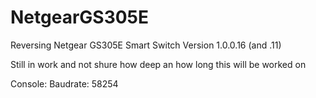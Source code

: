 # NetgearGS305E
 Reversing Netgear GS305E Smart Switch
 Version 1.0.0.16 (and .11)
 
 Still in work and not shure how deep an how long this will be worked on

Console:
	Baudrate:
  		58254

